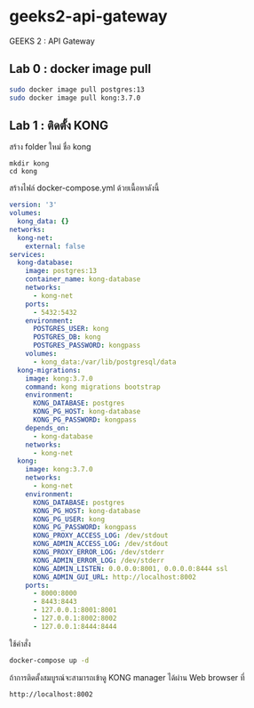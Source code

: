 # geeks2-api-gateway
GEEKS 2 : API Gateway

## Lab 0 : docker image pull
```sh
sudo docker image pull postgres:13
sudo docker image pull kong:3.7.0
```
## Lab 1 : ติดตั้ง KONG
สร้าง folder ใหม่ ชื่อ kong
```
mkdir kong
cd kong
```
สร้างไฟล์ docker-compose.yml ด้วยเนื้อหาดังนี้
```yml
version: '3'
volumes:
  kong_data: {}
networks:
  kong-net:
    external: false
services:
  kong-database:
    image: postgres:13
    container_name: kong-database
    networks:
      - kong-net
    ports:
      - 5432:5432
    environment:
      POSTGRES_USER: kong
      POSTGRES_DB: kong
      POSTGRES_PASSWORD: kongpass
    volumes:
      - kong_data:/var/lib/postgresql/data
  kong-migrations:
    image: kong:3.7.0
    command: kong migrations bootstrap
    environment:
      KONG_DATABASE: postgres
      KONG_PG_HOST: kong-database
      KONG_PG_PASSWORD: kongpass
    depends_on:
      - kong-database
    networks:
      - kong-net
  kong:
    image: kong:3.7.0
    networks:
      - kong-net
    environment:
      KONG_DATABASE: postgres
      KONG_PG_HOST: kong-database
      KONG_PG_USER: kong
      KONG_PG_PASSWORD: kongpass
      KONG_PROXY_ACCESS_LOG: /dev/stdout
      KONG_ADMIN_ACCESS_LOG: /dev/stdout
      KONG_PROXY_ERROR_LOG: /dev/stderr
      KONG_ADMIN_ERROR_LOG: /dev/stderr
      KONG_ADMIN_LISTEN: 0.0.0.0:8001, 0.0.0.0:8444 ssl
      KONG_ADMIN_GUI_URL: http://localhost:8002
    ports:
      - 8000:8000
      - 8443:8443
      - 127.0.0.1:8001:8001
      - 127.0.0.1:8002:8002
      - 127.0.0.1:8444:8444
```
ใช้คำสั่ง
```sh
docker-compose up -d
```
ถ้าการติดตั้งสมบูรณ์จะสามารถเข้าดู KONG manager ได้ผ่าน Web browser ที่
```
http://localhost:8002
```
